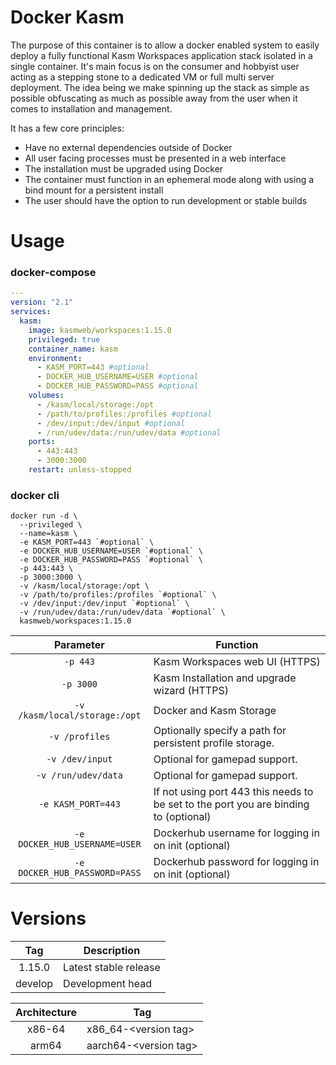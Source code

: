 # Docker Kasm

The purpose of this container is to allow a docker enabled system to easily deploy a fully functional Kasm Workspaces application stack isolated in a single container. It's main focus is on the consumer and hobbyist user acting as a stepping stone to a dedicated VM or full multi server deployment. The idea being we make spinning up the stack as simple as possible obfuscating as much as possible away from the user when it comes to installation and management. 

It has a few core principles:
* Have no external dependencies outside of Docker
* All user facing processes must be presented in a web interface
* The installation must be upgraded using Docker
* The container must function in an ephemeral mode along with using a bind mount for a persistent install
* The user should have the option to run development or stable builds

# Usage

### docker-compose

```yaml
---
version: "2.1"
services:
  kasm:
    image: kasmweb/workspaces:1.15.0
    privileged: true
    container_name: kasm
    environment:
      - KASM_PORT=443 #optional
      - DOCKER_HUB_USERNAME=USER #optional
      - DOCKER_HUB_PASSWORD=PASS #optional
    volumes:
      - /kasm/local/storage:/opt
      - /path/to/profiles:/profiles #optional
      - /dev/input:/dev/input #optional
      - /run/udev/data:/run/udev/data #optional
    ports:
      - 443:443
      - 3000:3000
    restart: unless-stopped
```

### docker cli

```
docker run -d \
  --privileged \
  --name=kasm \
  -e KASM_PORT=443 `#optional` \
  -e DOCKER_HUB_USERNAME=USER `#optional` \
  -e DOCKER_HUB_PASSWORD=PASS `#optional` \
  -p 443:443 \
  -p 3000:3000 \
  -v /kasm/local/storage:/opt \
  -v /path/to/profiles:/profiles `#optional` \
  -v /dev/input:/dev/input `#optional` \
  -v /run/udev/data:/run/udev/data `#optional` \
  kasmweb/workspaces:1.15.0
```

| Parameter | Function |
| :----: | --- |
| `-p 443` | Kasm Workspaces web UI (HTTPS) |
| `-p 3000` | Kasm Installation and upgrade wizard (HTTPS) |
| `-v /kasm/local/storage:/opt` | Docker and Kasm Storage |
| `-v /profiles` | Optionally specify a path for persistent profile storage. |
| `-v /dev/input` | Optional for gamepad support. |
| `-v /run/udev/data` | Optional for gamepad support. |
| `-e KASM_PORT=443` | If not using port 443 this needs to be set to the port you are binding to (optional) |
| `-e DOCKER_HUB_USERNAME=USER` | Dockerhub username for logging in on init (optional) |
| `-e DOCKER_HUB_PASSWORD=PASS` | Dockerhub password for logging in on init (optional) |


# Versions

| Tag | Description |
| :----: | --- |
| 1.15.0 | Latest stable release |
| develop | Development head |

| Architecture | Tag |
| :----: | ---- |
| x86-64 | x86_64-\<version tag\> |
| arm64 | aarch64-\<version tag\> |
